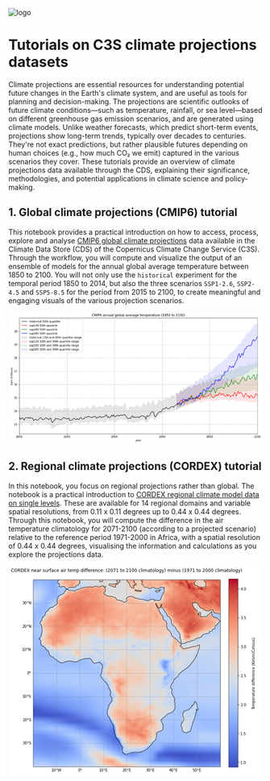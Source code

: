 ![logo](https://climate.copernicus.eu/sites/default/files/2025-03/logoline_c3s.png)

# Tutorials on C3S climate projections datasets

Climate projections are essential resources for understanding potential future changes in the Earth's climate system, and are useful as tools for planning and decision-making. The projections are scientific outlooks of future climate conditions—such as temperature, rainfall, or sea level—based on different greenhouse gas emission scenarios, and are generated using climate models. Unlike weather forecasts, which predict short-term events, projections show long-term trends, typically over decades to centuries. They're not exact predictions, but rather plausible futures depending on human choices (e.g., how much CO₂ we emit) captured in the various scenarios they cover. These tutorials provide an overview of climate projections data available through the CDS, explaining their significance, methodologies, and potential applications in climate science and policy-making.

## 1. Global climate projections (CMIP6) tutorial

This notebook provides a practical introduction on how to access, process, explore and analyse [CMIP6 global climate projections](https://cds.climate.copernicus.eu/cdsapp#!/dataset/projections-cmip6?tab=overview) data available in the Climate Data Store (CDS) of the Copernicus Climate Change Service (C3S). Through the workflow, you will compute and visualize the output of an ensemble of models for the annual global average temperature between 1850 to 2100. You will not only use the `historical` experiment for the temporal period 1850 to 2014, but also the three scenarios `SSP1-2.6`, `SSP2-4.5` and `SSP5-8.5` for the period from 2015 to 2100, to create meaningful and engaging visuals of the various projection scenarios.

![logo](./img/projection_CMIP6.png)


## 2. Regional climate projections (CORDEX) tutorial

In this notebook, you focus on regional projections rather than global. The notebook is a practical introduction to [CORDEX regional climate model data on single levels](https://cds.climate.copernicus.eu/cdsapp#!/dataset/projections-cordex-domains-single-levels?tab=overview). These are available for 14 regional domains and variable spatial resolutions, from 0.11 x 0.11 degrees up to 0.44 x 0.44 degrees. Through this notebook, you will compute the difference in the air temperature climatology for 2071-2100 (according to a projected scenario) relative to the reference period 1971-2000 in Africa, with a spatial resolution of 0.44 x 0.44 degrees, visualising the information and calculations as you explore the projections data.

![logo](./img/projection_cordex.png)
